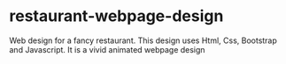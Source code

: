 # restaurant-webpage-design
Web design for a fancy restaurant.
This design uses Html, Css, Bootstrap and Javascript.
It is a vivid animated webpage design
